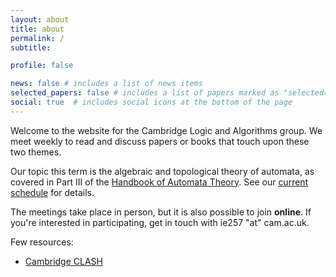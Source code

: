 ```yaml
---
layout: about
title: about
permalink: /
subtitle: 

profile: false

news: false # includes a list of news items
selected_papers: false # includes a list of papers marked as "selected={true}"
social: true  # includes social icons at the bottom of the page
---
```


Welcome to the website for the Cambridge Logic and Algorithms group. We meet weekly to read and discuss papers or books that touch upon these two themes. 

Our topic this term is the algebraic and topological theory of automata, as covered in Part III of the <a href="https://ems.press/books/standalone/172">Handbook of Automata Theory</a>. See our <a href="https://cambridgelaa.github.io/schedule/">current schedule</a> for details. 

The meetings take place in person, but it is also possible to join <b>online</b>. If you're interested in participating, get in touch with ie257 "at" cam.ac.uk. 

Few resources: 
<ul>
  <li><a href="https://www.cl.cam.ac.uk/research/clash/">Cambridge CLASH</a></li>
</ul>
